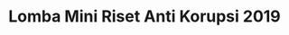 ---
layout:   certificate
title:    "Lomba Mini Riset Anti Korupsi 2019"
slug:     risetkorupsi19
category: lomba
issuer:   "Bagian Pengembangan Pembelajaran Universitas Telkom"
---